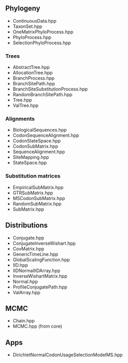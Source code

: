 ## Phylogeny ##
* ContinuousData.hpp
* TaxonSet.hpp
* OneMatrixPhyloProcess.hpp
* PhyloProcess.hpp
* SelectionPhyloProcess.hpp

### Trees ###
* AbstractTree.hpp
* AllocationTree.hpp
* BranchProcess.hpp
* BranchSitePath.hpp
* BranchSiteSubstitutionProcess.hpp
* RandomBranchSitePath.hpp
* Tree.hpp
* ValTree.hpp

### Alignments ###
* BiologicalSequences.hpp
* CodonSequenceAlignment.hpp
* CodonStateSpace.hpp
* CodonSubMatrix.hpp
* SequenceAlignment.hpp
* SiteMapping.hpp
* StateSpace.hpp

### Substitution matrices ###
* EmpiricalSubMatrix.hpp
* GTRSubMatrix.hpp
* MSCodonSubMatrix.hpp
* RandomSubMatrix.hpp
* SubMatrix.hpp

## Distributions ##
* Conjugate.hpp
* ConjugateInverseWishart.hpp
* CovMatrix.hpp
* GenericTimeLine.hpp
* GlobalScalingFunction.hpp
* IID.hpp
* IIDNormalIIDArray.hpp
* InverseWishartMatrix.hpp
* Normal.hpp
* ProfileConjugatePath.hpp
* ValArray.hpp

## MCMC ##
* Chain.hpp
* MCMC.hpp (from core)

## Apps ##
* DirichletNormalCodonUsageSelectionModelMS.hpp
